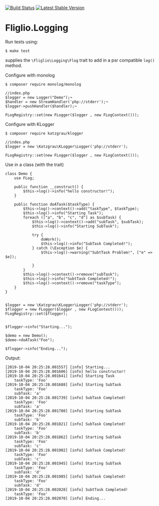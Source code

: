 [![Build Status](https://travis-ci.org/fliglio/logging.svg?branch=master)](https://travis-ci.org/fliglio/logging)
[![Latest Stable Version](https://poser.pugx.org/fliglio/logging/v/stable.svg)](https://packagist.org/packages/fliglio/logging)

# Fliglio.Logging

Run tests using:

	$ make test

 supplies the `\Fliglio\Logging\Flog` trait to add in a psr compatible `log()` method.


Configure with monolog

	$ composer require monolog/monolog

	//index.php
	$logger = new Logger("Demo");¬
	$handler = new StreamHandler('php://stderr');¬
	$logger->pushHandler($handler);¬
	
	FLogRegistry::set(new FLogger($logger , new FLogContext()));


Configure with KLogger

	$ composer require katzgrau/klogger

	//index.php
	$logger = new \Katzgrau\KLogger\Logger('php://stderr');
	
	FLogRegistry::set(new FLogger($logger , new FLogContext()));



Use in a class (with the trait)

	class Demo {
		use FLog;
	
		public function __construct() {
			$this->log()->info("hello constructor!");
		}
		
		public function doATask($taskType) {
			$this->log()->context()->add("taskType", $taskType);
			$this->log()->info("Starting Task");
			foreach (["a", "b", "c", "d"] as $subTask) {
				$this->log()->context()->add("subTask", $subTask);
				$this->log()->info("Starting SubTask");

				try {
					doWork();
					$this->log()->info("SubTask Completed!");
				} catch (\Exception $e) {
					$this->log()->warning("SubtTask Problem!", ["e" => $e]);
				
				}
			}
			$this->log()->context()->remove("subTask");
			$this->log()->info("SubtTask Completed!");
			$this->log()->context()->remove("taskType");
		}
	}


	$logger = new \Katzgrau\KLogger\Logger('php://stderr');
	$flogger = new FLogger($logger , new FLogContext()));
	FLogRegistry::set($flogger);


	$flogger->info("Starting...");
	
	$demo = new Demo();
	$demo->doATask("Foo");

	$flogger->info("Ending...");


Output:

	[2019-10-04 20:25:28.001557] [info] Starting...
	[2019-10-04 20:25:28.001606] [info] hello constructor!
	[2019-10-04 20:25:28.001641] [info] Starting Task
	    taskType: 'Foo'
	[2019-10-04 20:25:28.001688] [info] Starting SubTask
	    taskType: 'Foo'
	    subTask: 'a'
	[2019-10-04 20:25:28.001739] [info] SubTask Completed!
	    taskType: 'Foo'
	    subTask: 'a'
	[2019-10-04 20:25:28.001780] [info] Starting SubTask
	    taskType: 'Foo'
	    subTask: 'b'
	[2019-10-04 20:25:28.001821] [info] SubTask Completed!
	    taskType: 'Foo'
	    subTask: 'b'
	[2019-10-04 20:25:28.001862] [info] Starting SubTask
	    taskType: 'Foo'
	    subTask: 'c'
	[2019-10-04 20:25:28.001902] [info] SubTask Completed!
	    taskType: 'Foo'
	    subTask: 'c'
	[2019-10-04 20:25:28.001945] [info] Starting SubTask
	    taskType: 'Foo'
	    subTask: 'd'
	[2019-10-04 20:25:28.001985] [info] SubTask Completed!
	    taskType: 'Foo'
	    subTask: 'd'
	[2019-10-04 20:25:28.002028] [info] SubtTask Completed!
	    taskType: 'Foo'
	[2019-10-04 20:25:28.002070] [info] Ending...



